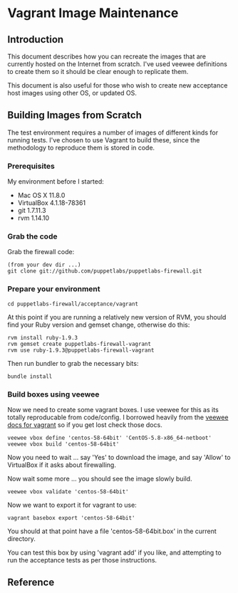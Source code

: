 Vagrant Image Maintenance
=========================

Introduction
------------

This document describes how you can recreate the images that are currently
hosted on the Internet from scratch. I've used veewee definitions to create
them so it should be clear enough to replicate them.

This document is also useful for those who wish to create new acceptance
host images using other OS, or updated OS.

Building Images from Scratch
----------------------------

The test environment requires a number of images of different kinds for running
tests. I've chosen to use Vagrant to build these, since the methodology to
reproduce them is stored in code.

### Prerequisites

My environment before I started:

*   Mac OS X 11.8.0
*   VirtualBox 4.1.18-78361
*   git 1.7.11.3
*   rvm 1.14.10

### Grab the code

Grab the firewall code:

    (from your dev dir ...)
    git clone git://github.com/puppetlabs/puppetlabs-firewall.git

### Prepare your environment

    cd puppetlabs-firewall/acceptance/vagrant

At this point if you are running a relatively new version of RVM, you should
find your Ruby version and gemset change, otherwise do this:

    rvm install ruby-1.9.3
    rvm gemset create puppetlabs-firewall-vagrant
    rvm use ruby-1.9.3@puppetlabs-firewall-vagrant

Then run bundler to grab the necessary bits:

    bundle install

### Build boxes using veewee

Now we need to create some vagrant boxes. I use veewee for this as its totally
reproducable from code/config. I borrowed heavily from the
[veewee docs for vagrant][1] so if you get lost check those docs.

    veewee vbox define 'centos-58-64bit' 'CentOS-5.8-x86_64-netboot'
    veewee vbox build 'centos-58-64bit'

Now you need to wait ... say 'Yes' to download the image, and say 'Allow' to
VirtualBox if it asks about firewalling.

Now wait some more ... you should see the image slowly build.

    veewee vbox validate 'centos-58-64bit'

Now we want to export it for vagrant to use:

    vagrant basebox export 'centos-58-64bit'

You should at that point have a file 'centos-58-64bit.box' in the current
directory.

You can test this box by using 'vagrant add' if you like, and attempting to
run the acceptance tests as per those instructions.

Reference
---------

  [1]: https://github.com/jedi4ever/veewee/blob/master/doc/vagrant.md "veewee vagrant instructions"

